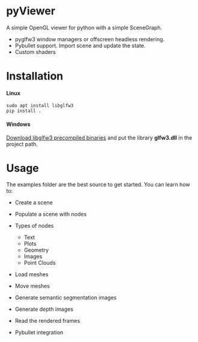 # pyViewer

A simple OpenGL viewer for python with a simple SceneGraph. 
- pyglfw3 window managers or offscreen headless rendering.
- Pybullet support. Import scene and update the state.
- Custom shaders

# Installation
#### Linux
```
sudo apt install libglfw3
pip install .
```


#### Windows
[Download libglfw3 precompiled binaries](https://www.glfw.org/download.html) and put the library **glfw3.dll** in 
the project path. 

# Usage

The examples folder are the best source to get started. You can learn how to:

- Create a scene
- Populate a scene with nodes
- Types of nodes
  * Text
  * Plots
  * Geometry
  * Images
  * Point Clouds
  
- Load meshes
- Move meshes
- Generate semantic segmentation images
- Generate depth images
- Read the rendered frames
- Pybullet integration
